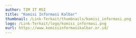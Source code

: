 ```yaml
---
author: TIM IT MSI
title: "Komisi Informasi Kalbar"
thumbnail: /Link-Terkait/thumbnails/komisi_informasi.png
logo: /Link-Terkait/logo/komisi_informasi.png
eurl: https://www.komisiinformasikalbar.or.id/
---
```

